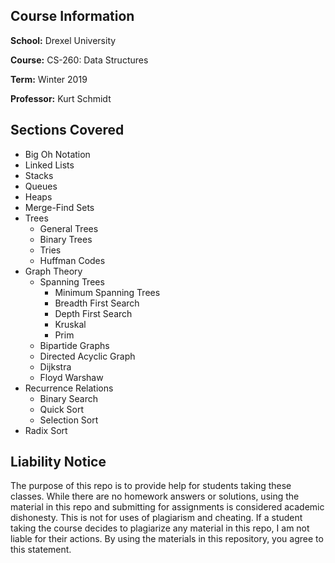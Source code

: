 ## Course Information

**School:** Drexel University

**Course:** CS-260: Data Structures

**Term:** Winter 2019

**Professor:** Kurt Schmidt

## Sections Covered
- Big Oh Notation
- Linked Lists
- Stacks
- Queues
- Heaps
- Merge-Find Sets
- Trees
  - General Trees
  - Binary Trees
  - Tries
  - Huffman Codes
- Graph Theory
  - Spanning Trees
    - Minimum Spanning Trees
    - Breadth First Search
    - Depth First Search
    - Kruskal
    - Prim
  - Bipartide Graphs
  - Directed Acyclic Graph
  - Dijkstra
  - Floyd Warshaw
- Recurrence Relations
  - Binary Search
  - Quick Sort
  - Selection Sort
- Radix Sort

## Liability Notice
The purpose of this repo is to provide help for students taking these classes. 
While there are no homework answers or solutions, 
using the material in this repo and submitting for assignments is considered academic dishonesty. 
This is not for uses of plagiarism and cheating. 
If a student taking the course decides to plagiarize any material in this repo, 
I am not liable for their actions. 
By using the materials in this repository, you agree to this statement.
